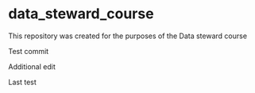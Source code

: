# data_steward_course
This repository was created for the purposes of the Data steward course

Test commit

Additional edit

Last test
